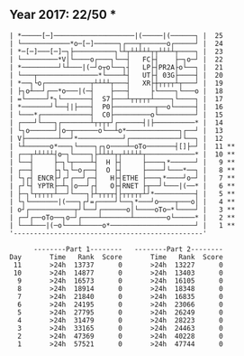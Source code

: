 Year 2017: 22/50 *
------------------------------------------------------------
    | *─────[─]────────────────────|(─────|(──────┐ |  25 
    | └────────────*o─[─]──────┐┌───┬──────o┌─────┘ |  24 
    | *─[─]───[─]─┐├──────────┐└┴┬┴┴┴┴┴┬┬┴┴┴┴┬────┐ |  23 
    | └─────────*V│└────o┌───┐└──┤   FC├┤    ├─┐o─┘ |  22 
    | *─────────┘└┴───|(─┘o┬o└──┐┤   LP├┤PR2A├o└──┐ |  21 
    | └───┬───────────────*└────┴┤   UT├┤ 03G├────┤ |  20 
    | *──┐└o┌───────────┬┴┴┴┴┬───┤   XR├┼┬┬┬┬┴┬───┘ |  19 
    | ├┐o┴──┘┌──*o───|(─┤    ├───┤     ├└────┐└───o |  18 
    | =└─────┘*┐└───────┤  S7├───┴┬┬┬┬┬┴────┐└────┐ |  17 
    | *───────┘└──┤|├───┤  P0├──────────┬──o└─────┤ |  16 
    | └───*┌────────────┤  C0├─────────o└─────────┘ |  15 
    | ┌───┘└───┐┌───────┴┬┬┬┬┘┌──────┤|├──────────* |  14 
    | └┐o──────┘│o─┬──────o└──┴o*─────────────┐┌──┘ |  13 
    | V├────────┴──┘*───────────┘┌────────────┘└──┐ |  12 
    | └┴──────o*───┐└────┐┌┐o────┴─oTo───────┤[]├─┘ |  11 **
    | ┌──┬┴┴┴┴┴┤o─┐└────┐├┴┴┴┴┬┬┴┴┴┴┴┬────────────* |  10 **
    | └──┤     ├─┐└┬────┴┤  H ├┤     ├────┐*──────┘ |   9 **
    | ┌──┤     ├┐└┐└─o┌──┤  O ├┤     ├────┘└───*──┐ |   8 **
    | └┐┌┤ ENCR├┘┌┘┌──┘┌─┤   H├┤ETHE ├───┐*────┘o─┘ |   7 **
    | ┌┘└┤ YPTR├─┴┐│o──┘┌┤   O├┤RNET ├┬──┘└───|(──* |   6 **
    | ├─┐└┬┬┬┬┬┴──┘└───┐├┴┬┬┬┬┤├┬┬┬┬┬┴┘*──────────┤ |   5 **
    | └┐└───────|(───┐┌┘=┌────┘└──┐*───┘o────┬───o│ |   4 **
    | o┘┌───────────┬┘└──┘┌──────o│└────oTo─*└────┘ |   3 **
    | ┌─┘┌──oTo──┐o─┘┌────┴───────┴────────o└─────* |   2 **
    | └──┴───|(─o└───┴─────o*─────────────────────┘ |   1 **
    '-----------------------------------------------'       

          --------Part 1--------   --------Part 2--------
    Day       Time   Rank  Score       Time   Rank  Score
     11       >24h  13737      0       >24h  13227      0
     10       >24h  14877      0       >24h  13403      0
      9       >24h  16573      0       >24h  16105      0
      8       >24h  18914      0       >24h  18348      0
      7       >24h  21840      0       >24h  16835      0
      6       >24h  24195      0       >24h  23066      0
      5       >24h  27795      0       >24h  26249      0
      4       >24h  31479      0       >24h  28223      0
      3       >24h  33165      0       >24h  24463      0
      2       >24h  47369      0       >24h  40228      0
      1       >24h  57521      0       >24h  47744      0
